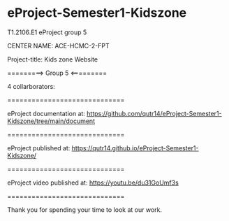 # eProject-Semester1-Kidszone

T1.2106.E1 eProject group 5

CENTER NAME: ACE-HCMC-2-FPT

Project-title: Kids zone Website

=========> Group 5 <=========

4 collarborators:


                         
=============================

eProject documentation at: https://github.com/qutr14/eProject-Semester1-Kidszone/tree/main/document

=============================

eProject published at: https://qutr14.github.io/eProject-Semester1-Kidszone/

=============================

eProject video published at: https://youtu.be/du31GoUmf3s

=============================

Thank you for spending your time to look at our work.
